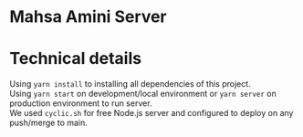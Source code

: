 # Mahsa Amini Server

# Technical details
Using `yarn install` to installing all dependencies of this project.\
Using `yarn start` on development/local environment or `yarn server` on production environment to run server.\
We used `cyclic.sh` for free Node.js server and configured to deploy on any push/merge to main.



